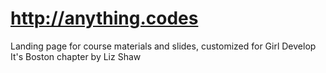 # http://anything.codes
Landing page for course materials and slides, customized for Girl Develop It's Boston chapter by Liz Shaw
